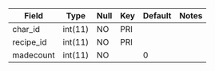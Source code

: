 **Field**|**Type**|**Null**|**Key**|**Default**|**Notes**
-----|-----|-----|-----|-----|-----
char\_id|int(11)|NO|PRI| | 
recipe\_id|int(11)|NO|PRI| | 
madecount|int(11)|NO| |0| 